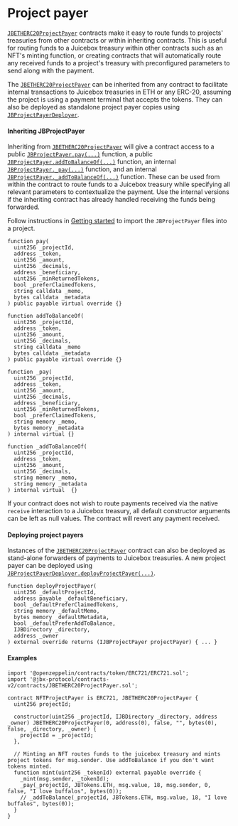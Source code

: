 # Project payer

[`JBETHERC20ProjectPayer`](/dev/api/contracts/or-utilities/jbetherc20projectpayer/README.md) contracts make it easy to route funds to projects' treasuries from other contracts or within inheriting contracts. This is useful for routing funds to a Juicebox treasury within other contracts such as an NFT's minting function, or creating contracts that will automatically route any received funds to a project's treasury with preconfigured parameters to send along with the payment.  

The [`JBETHERC20ProjectPayer`](/dev/api/contracts/or-utilities/jbetherc20projectpayer/README.md) can be inherited from any contract to facilitate internal transactions to Juicebox treasuries in ETH or any ERC-20, assuming the project is using a payment terminal that accepts the tokens. They can also be deployed as standalone project payer copies using [`JBProjectPayerDeployer`](/dev/api/contracts/or-utilities/jbetherc20projectpayerdeployer).

#### Inheriting JBProjectPayer

Inheriting from [`JBETHERC20ProjectPayer`](/dev/api/contracts/or-utilities/jbetherc20projectpayer/README.md) will give a contract access to a public [`JBProjectPayer.pay(...)`](/dev/api/contracts/or-utilities/jbetherc20projectpayer/write/pay.md) function, a public [`JBProjectPayer.addToBalanceOf(...)`](/dev/api/contracts/or-utilities/jbetherc20projectpayer/write/addtobalanceof.md) function, an internal [`JBProjectPayer._pay(...)`](/dev/api/contracts/or-utilities/jbetherc20projectpayer/write/-_pay.md) function, and an internal [`JBProjectPayer._addToBalanceOf(...)`](/dev/api/contracts/or-utilities/jbetherc20projectpayer/write/-_addtobalanceof.md) function. These can be used from within the contract to route funds to a Juicebox treasury while specifying all relevant parameters to contextualize the payment. Use the internal versions if the inheriting contract has already handled receiving the funds being forwarded.

Follow instructions in [Getting started](/dev/build/getting-started.md) to import the `JBProjectPayer` files into a project.

```
function pay(
  uint256 _projectId,
  address _token,
  uint256 _amount,
  uint256 _decimals,
  address _beneficiary,
  uint256 _minReturnedTokens,
  bool _preferClaimedTokens,
  string calldata _memo,
  bytes calldata _metadata
) public payable virtual override {}
```

```
function addToBalanceOf(
  uint256 _projectId,
  address _token,
  uint256 _amount,
  uint256 _decimals,
  string calldata _memo
  bytes calldata _metadata
) public payable virtual override {}
```

```
function _pay(
  uint256 _projectId,
  address _token,
  uint256 _amount,
  uint256 _decimals,
  address _beneficiary,
  uint256 _minReturnedTokens,
  bool _preferClaimedTokens,
  string memory _memo,
  bytes memory _metadata
) internal virtual {}
```

```
function _addToBalanceOf(
  uint256 _projectId,
  address _token,
  uint256 _amount,
  uint256 _decimals,
  string memory _memo,
  string memory _metadata
) internal virtual  {}
```

If your contract does not wish to route payments received via the native `receive` interaction to a Juicebox treasury, all default constructor arguments can be left as null values. The contract will revert any payment received.

#### Deploying project payers

Instances of the [`JBETHERC20ProjectPayer`](/dev/api/contracts/or-utilities/jbetherc20projectpayer/README.md) contract can also be deployed as stand-alone forwarders of payments to Juicebox treasuries. A new project payer can be deployed using [`JBProjectPayerDeployer.deployProjectPayer(...)`](/dev/api/contracts/or-utilities/jbetherc20projectpayerdeployer/write/deployprojectpayer.md).

```
function deployProjectPayer(
  uint256 _defaultProjectId,
  address payable _defaultBeneficiary,
  bool _defaultPreferClaimedTokens,
  string memory _defaultMemo,
  bytes memory _defaultMetadata,
  bool _defaultPreferAddToBalance,
  IJBDirectory _directory,
  address _owner
) external override returns (IJBProjectPayer projectPayer) { ... }
```

#### Examples

```
import '@openzeppelin/contracts/token/ERC721/ERC721.sol';
import '@jbx-protocol/contracts-v2/contracts/JBETHERC20ProjectPayer.sol';

contract NFTProjectPayer is ERC721, JBETHERC20ProjectPayer {
  uint256 projectId;

  constructor(uint256 _projectId, IJBDirectory _directory, address _owner) JBETHERC20ProjectPayer(0, address(0), false, "", bytes(0), false, _directory, _owner) {
    projectId = _projectId;
  },
  
  // Minting an NFT routes funds to the juicebox treasury and mints project tokens for msg.sender. Use addToBalance if you don't want tokens minted.
  function mint(uint256 _tokenId) external payable override {
    _mint(msg.sender, _tokenId);
    _pay(_projectId, JBTokens.ETH, msg.value, 18, msg.sender, 0, false, "I love buffalos", bytes(0));
    // _addToBalance(_projectId, JBTokens.ETH, msg.value, 18, "I love buffalos", bytes(0));
  }
}
```